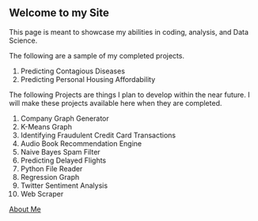 ## Welcome to my Site

This page is meant to showcase my abilities in coding, analysis, and Data Science.

The following are a sample of my completed projects.

1. Predicting Contagious Diseases
2. Predicting Personal Housing Affordability


The following Projects are things I plan to develop within the near future. I will make these projects available here when they are completed.

1. Company Graph Generator
2. K-Means Graph
3. Identifying Fraudulent Credit Card Transactions
4. Audio Book Recommendation Engine
5. Naive Bayes Spam Filter
6. Predicting Delayed Flights
7. Python File Reader
8. Regression Graph
9. Twitter Sentiment Analysis
10. Web Scraper

[About Me](https://yasa-mufasa.github.io/Yasa-Mufasa.github.io-About/)
